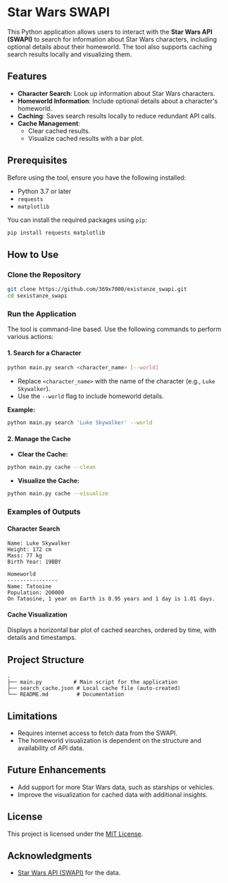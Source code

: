 # Star Wars SWAPI

This Python application allows users to interact with the **Star Wars API (SWAPI)** to search for information about Star Wars characters, including optional details about their homeworld. The tool also supports caching search results locally and visualizing them.

## Features

- **Character Search**: Look up information about Star Wars characters.
- **Homeworld Information**: Include optional details about a character's homeworld.
- **Caching**: Saves search results locally to reduce redundant API calls.
- **Cache Management**:
  - Clear cached results.
  - Visualize cached results with a bar plot.

## Prerequisites

Before using the tool, ensure you have the following installed:

- Python 3.7 or later
- `requests`
- `matplotlib`

You can install the required packages using `pip`:

```bash
pip install requests matplotlib
```

## How to Use

### Clone the Repository

```bash
git clone https://github.com/369x7000/existanze_swapi.git
cd sexistanze_swapi
```

### Run the Application

The tool is command-line based. Use the following commands to perform various actions:

#### 1. Search for a Character

```bash
python main.py search <character_name> [--world]
```

- Replace `<character_name>` with the name of the character (e.g., `Luke Skywalker`).
- Use the `--world` flag to include homeworld details.

**Example:**
```bash
python main.py search 'Luke Skywalker' --world
```

#### 2. Manage the Cache

- **Clear the Cache:**

```bash
python main.py cache --clean
```

- **Visualize the Cache:**

```bash
python main.py cache --visualize
```

### Examples of Outputs

#### Character Search
```plaintext
Name: Luke Skywalker
Height: 172 cm
Mass: 77 kg
Birth Year: 19BBY

Homeworld
----------------
Name: Tatooine
Population: 200000
On Tatooine, 1 year on Earth is 0.95 years and 1 day is 1.01 days.
```

#### Cache Visualization
Displays a horizontal bar plot of cached searches, ordered by time, with details and timestamps.

## Project Structure

```
.
├── main.py          # Main script for the application
├── search_cache.json # Local cache file (auto-created)
└── README.md         # Documentation
```

## Limitations

- Requires internet access to fetch data from the SWAPI.
- The homeworld visualization is dependent on the structure and availability of API data.

## Future Enhancements

- Add support for more Star Wars data, such as starships or vehicles.
- Improve the visualization for cached data with additional insights.

## License

This project is licensed under the [MIT License](https://github.com/369x7000/existanze_swapi/blob/main/MIT%20License).

## Acknowledgments

- [Star Wars API (SWAPI)](https://www.swapi.tech) for the data.
